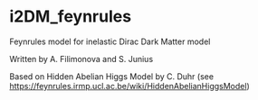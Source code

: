 # i2DM_feynrules
Feynrules model for inelastic Dirac Dark Matter model

Written by A. Filimonova and S. Junius

Based on Hidden Abelian Higgs Model by C. Duhr (see https://feynrules.irmp.ucl.ac.be/wiki/HiddenAbelianHiggsModel)
